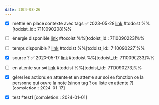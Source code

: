 ```yaml
---
date: 2024-08-26
---
```

- [x] mettre en place contexte avec tags ✅ 2023-05-28 [link](https://todoist.com/showTask?id=7110090208) #todoist %%[todoist_id:: 7110090208]%%
- [ ] énergie disponible [link](https://todoist.com/showTask?id=7110090223) #todoist %%[todoist_id:: 7110090223]%%
- [ ] temps disponible ? [link](https://todoist.com/showTask?id=7110090227) #todoist %%[todoist_id:: 7110090227]%%
- [x] source ? ✅ 2023-05-17 [link](https://todoist.com/showTask?id=7110090233) #todoist %%[todoist_id:: 7110090233]%%

- [ ] en attente sur soi [link](https://todoist.com/showTask?id=7110090273) #todoist %%[todoist_id:: 7110090273]%%
- [x] gérer les actions en attente et en attente sur soi en fonction de la personne qui ouvre la note (sinon tag ? ou liste en attente ?)  [completion:: 2024-01-17]


- [x] test #test1  [completion:: 2024-01-01]